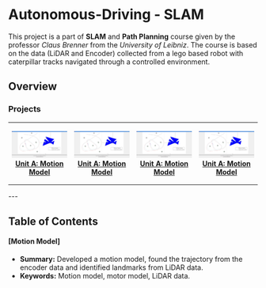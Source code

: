 # Autonomous-Driving - SLAM

  This project is a part of **SLAM** and **Path Planning** course given by the professor *Claus Brenner* from the *University of Leibniz*. The course is based on the data (LiDAR and Encoder) collected from a lego based robot with caterpillar tracks navigated through a controlled environment. 
  
## Overview

### Projects
<table style="width:100%">
  <tr>
    <th>
      <p align="center">
           <a href="https://github.com/KarthickPN/Autonomous-Driving---SLAM/tree/master/Unit%20A"><img src="./Unit A/Final logfile viewer.JPG" alt="Overview" width="110%" height="60%"></a>
           <br><a href="https://github.com/KarthickPN/Autonomous-Driving---SLAM/tree/master/Unit%20A" name="p1_code">Unit A: Motion Model </a>
        </p>
    </th>
    <th>
      <p align="center">
           <a href="https://github.com/KarthickPN/Autonomous-Driving---SLAM/tree/master/Unit%20A"><img src="./Unit A/Final logfile viewer.JPG" alt="Overview" width="110%" height="60%"></a>
           <br><a href="https://github.com/KarthickPN/Autonomous-Driving---SLAM/tree/master/Unit%20A" name="p1_code">Unit A: Motion Model </a>
        </p>
    </th>
    <th>
      <p align="center">
           <a href="https://github.com/KarthickPN/Autonomous-Driving---SLAM/tree/master/Unit%20A"><img src="./Unit A/Final logfile viewer.JPG" alt="Overview" width="110%" height="60%"></a>
           <br><a href="https://github.com/KarthickPN/Autonomous-Driving---SLAM/tree/master/Unit%20A" name="p1_code">Unit A: Motion Model </a>
        </p>
    </th>
    <th>
      <p align="center">
           <a href="https://github.com/KarthickPN/Autonomous-Driving---SLAM/tree/master/Unit%20A"><img src="./Unit A/Final logfile viewer.JPG" alt="Overview" width="110%" height="60%"></a>
           <br><a href="https://github.com/KarthickPN/Autonomous-Driving---SLAM/tree/master/Unit%20A" name="p1_code">Unit A: Motion Model </a>
        </p>
    </th>
  </tr>
</table>
--- 

## Table of Contents

#### [Motion Model]
 - **Summary:** Developed a motion model, found the trajectory from the encoder data and identified landmarks from LiDAR data.
 - **Keywords:** Motion model, motor model, LiDAR data.       
